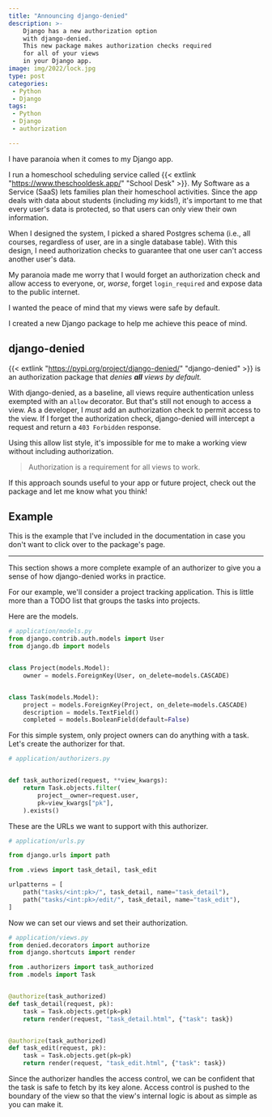 ```yaml
---
title: "Announcing django-denied"
description: >-
    Django has a new authorization option
    with django-denied.
    This new package makes authorization checks required
    for all of your views
    in your Django app.
image: img/2022/lock.jpg
type: post
categories:
 - Python
 - Django
tags:
 - Python
 - Django
 - authorization

---
```


I have paranoia
when it comes to my Django app.

I run a homeschool scheduling service called
{{< extlink "https://www.theschooldesk.app/" "School Desk" >}}.
My Software as a Service (SaaS) lets families plan their homeschool activities.
Since the app deals with data about students
(including *my* kids!),
it's important to me
that every user's data is protected,
so that users can only view their own information.

When I designed the system,
I picked a shared Postgres schema
(i.e., all courses, regardless of user, are in a single database table).
With this design,
I need authorization checks to guarantee
that one user can't access another user's data.

My paranoia made me worry
that I would forget an authorization check
and allow access to everyone,
or, *worse*,
forget `login_required` and expose data
to the public internet.

I wanted the peace of mind
that my views were safe by default.

I created a new Django package to help me achieve this peace of mind.

## django-denied

{{< extlink "https://pypi.org/project/django-denied/" "django-denied" >}}
is an authorization package
that *denies **all** views by default.*

With django-denied,
as a baseline,
all views require authentication unless exempted
with an `allow` decorator.
But that's still not enough to access a view.
As a developer,
I *must* add an authorization check
to permit access to the view.
If I forget the authorization check,
django-denied will intercept a request
and return a `403 Forbidden` response.

Using this allow list style,
it's impossible for me
to make a working view
without including authorization.

> Authorization is a requirement
for all views to work.

If this approach sounds useful
to your app
or future project,
check out the package and let me know what you think!

## Example

This is the example
that I've included in the documentation
in case you don't want to click over
to the package's page.

<hr>

This section shows a more complete example
of an authorizer
to give you a sense
of how django-denied works in practice.

For our example,
we'll consider a project tracking application.
This is little more than a TODO list
that groups the tasks into projects.

Here are the models.

```python
# application/models.py
from django.contrib.auth.models import User
from django.db import models


class Project(models.Model):
    owner = models.ForeignKey(User, on_delete=models.CASCADE)


class Task(models.Model):
    project = models.ForeignKey(Project, on_delete=models.CASCADE)
    description = models.TextField()
    completed = models.BooleanField(default=False)
```

For this simple system,
only project owners can do anything
with a task.
Let's create the authorizer for that.

```python
# application/authorizers.py


def task_authorized(request, **view_kwargs):
    return Task.objects.filter(
        project__owner=request.user,
        pk=view_kwargs["pk"],
    ).exists()
```

These are the URLs we want to support
with this authorizer.

```python
# application/urls.py

from django.urls import path

from .views import task_detail, task_edit

urlpatterns = [
    path("tasks/<int:pk>/", task_detail, name="task_detail"),
    path("tasks/<int:pk>/edit/", task_detail, name="task_edit"),
]
```

Now we can set our views
and set their authorization.

```python
# application/views.py
from denied.decorators import authorize
from django.shortcuts import render

from .authorizers import task_authorized
from .models import Task


@authorize(task_authorized)
def task_detail(request, pk):
    task = Task.objects.get(pk=pk)
    return render(request, "task_detail.html", {"task": task})


@authorize(task_authorized)
def task_edit(request, pk):
    task = Task.objects.get(pk=pk)
    return render(request, "task_edit.html", {"task": task})
```

Since the authorizer handles the access control,
we can be confident that the task is safe to fetch
by its key alone.
Access control is pushed to the boundary of the view
so that the view's internal logic is about as simple
as you can make it.
